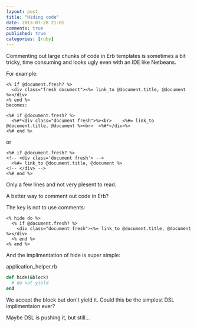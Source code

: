 ```yaml
---
layout: post
title: "Hiding code"
date: 2013-07-28 21:01
comments: true
published: true
categories: [ruby]
---
```


Commenting out large chunks of code in Erb templates is sometimes a bit tricky, time consuming  and looks ugly even with an IDE like Netbeans.

For example:

```erb
<% if @document.fresh? %>
  <div class="fresh document"><%= link_to @document.title, @document %></div>
<% end %>
becomes:

<%# if @document.fresh? %>
  <%#*<div class="document fresh">%><br>    <%#= link_to @document.title, @document %><br>  <%#*</div>%>
<%# end %>
```

or

```erb
<%# if @document.fresh? %>
<!-- <div class='document fresh'> -->
  <%#= link_to @document.title, @document %>
<!-- </div> -->
<%# end %>
```

Only a few lines and not very plesent to read.

A better way to comment out code in Erb?

The key is not to use comments:

```erb
<% hide do %>
  <% if @document.fresh? %>
    <div class="document fresh"><%= link_to @document.title, @document %></div>
  <% end %>
<% end %>
```

And the implimentation of hide is super simple:

application_helper.rb

```ruby
def hide(&block)
  # do not yield
end
```

We accept the block but don't yield it. Could this be the simplest DSL implimentaion ever?

Maybe DSL is pushing it, but still...
